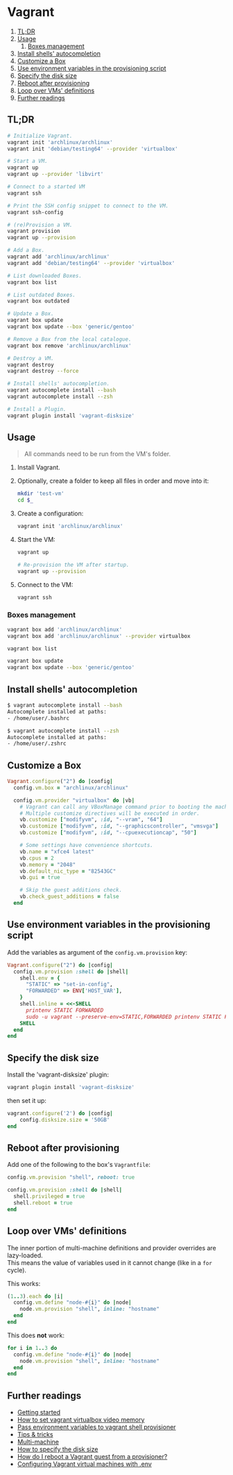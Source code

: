 # Vagrant

1. [TL;DR](#tldr)
1. [Usage](#usage)
   1. [Boxes management](#boxes-management)
1. [Install shells' autocompletion](#install-shells-autocompletion)
1. [Customize a Box](#customize-a-box)
1. [Use environment variables in the provisioning script](#use-environment-variables-in-the-provisioning-script)
1. [Specify the disk size](#specify-the-disk-size)
1. [Reboot after provisioning](#reboot-after-provisioning)
1. [Loop over VMs' definitions](#loop-over-vms-definitions)
1. [Further readings](#further-readings)

## TL;DR

```sh
# Initialize Vagrant.
vagrant init 'archlinux/archlinux'
vagrant init 'debian/testing64' --provider 'virtualbox'

# Start a VM.
vagrant up
vagrant up --provider 'libvirt'

# Connect to a started VM
vagrant ssh

# Print the SSH config snippet to connect to the VM.
vagrant ssh-config

# (re)Provision a VM.
vagrant provision
vagrant up --provision

# Add a Box.
vagrant add 'archlinux/archlinux'
vagrant add 'debian/testing64' --provider 'virtualbox'

# List downloaded Boxes.
vagrant box list

# List outdated Boxes.
vagrant box outdated

# Update a Box.
vagrant box update
vagrant box update --box 'generic/gentoo'

# Remove a Box from the local catalogue.
vagrant box remove 'archlinux/archlinux'

# Destroy a VM.
vagrant destroy
vagrant destroy --force

# Install shells' autocompletion.
vagrant autocomplete install --bash
vagrant autocomplete install --zsh

# Install a Plugin.
vagrant plugin install 'vagrant-disksize'
```

## Usage

> All commands need to be run from the VM's folder.

1. Install Vagrant.
1. Optionally, create a folder to keep all files in order and move into it:

   ```sh
   mkdir 'test-vm'
   cd $_
   ```

1. Create a configuration:

   ```sh
   vagrant init 'archlinux/archlinux'
   ```

1. Start the VM:

   ```sh
   vagrant up

   # Re-provision the VM after startup.
   vagrant up --provision
   ```

1. Connect to the VM:

   ```sh
   vagrant ssh
   ```

### Boxes management

```sh
vagrant box add 'archlinux/archlinux'
vagrant box add 'archlinux/archlinux' --provider virtualbox

vagrant box list

vagrant box update
vagrant box update --box 'generic/gentoo'
```

## Install shells' autocompletion

```sh
$ vagrant autocomplete install --bash
Autocomplete installed at paths:
- /home/user/.bashrc

$ vagrant autocomplete install --zsh
Autocomplete installed at paths:
- /home/user/.zshrc
```

## Customize a Box

```ruby
Vagrant.configure("2") do |config|
  config.vm.box = "archlinux/archlinux"

  config.vm.provider "virtualbox" do |vb|
    # Vagrant can call any VBoxManage command prior to booting the machine.
    # Multiple customize directives will be executed in order.
    vb.customize ["modifyvm", :id, "--vram", "64"]
    vb.customize ["modifyvm", :id, "--graphicscontroller", "vmsvga"]
    vb.customize ["modifyvm", :id, "--cpuexecutioncap", "50"]

    # Some settings have convenience shortcuts.
    vb.name = "xfce4 latest"
    vb.cpus = 2
    vb.memory = "2048"
    vb.default_nic_type = "82543GC"
    vb.gui = true

    # Skip the guest additions check.
    vb.check_guest_additions = false
  end
```

## Use environment variables in the provisioning script

Add the variables as argument of the `config.vm.provision` key:

```ruby
Vagrant.configure("2") do |config|
  config.vm.provision :shell do |shell|
    shell.env = {
      "STATIC" => "set-in-config",
      "FORWARDED" => ENV['HOST_VAR'],
    }
    shell.inline = <<-SHELL
      printenv STATIC FORWARDED
      sudo -u vagrant --preserve-env=STATIC,FORWARDED printenv STATIC FORWARDED
    SHELL
  end
end
```

## Specify the disk size

Install the 'vagrant-disksize' plugin:

```sh
vagrant plugin install 'vagrant-disksize'
```

then set it up:

```ruby
vagrant.configure('2') do |config|
    config.disksize.size = '50GB'
end
```

## Reboot after provisioning

Add one of the following to the box's `Vagrantfile`:

```ruby
config.vm.provision "shell", reboot: true

config.vm.provision :shell do |shell|
  shell.privileged = true
  shell.reboot = true
end
```

## Loop over VMs' definitions

The inner portion of multi-machine definitions and provider overrides are lazy-loaded.<br/>
This means the value of variables used in it cannot change (like in a `for` cycle).

This works:

```ruby
(1..3).each do |i|
  config.vm.define "node-#{i}" do |node|
    node.vm.provision "shell", inline: "hostname"
  end
end
```

This does **not** work:

```ruby
for i in 1..3 do
  config.vm.define "node-#{i}" do |node|
    node.vm.provision "shell", inline: "hostname"
  end
end
```

## Further readings

- [Getting started]
- [How to set vagrant virtualbox video memory]
- [Pass environment variables to vagrant shell provisioner]
- [Tips & tricks]
- [Multi-machine]
- [How to specify the disk size]
- [How do I reboot a Vagrant guest from a provisioner?]
- [Configuring Vagrant virtual machines with .env]

<!-- project's references -->
[getting started]: https://learn.hashicorp.com/tutorials/vagrant/getting-started-index
[multi-machine]: https://www.vagrantup.com/docs/multi-machine
[tips & tricks]: https://www.vagrantup.com/docs/vagrantfile/tips

<!-- external references -->
[configuring vagrant virtual machines with .env]: https://www.nickhammond.com/configuring-vagrant-virtual-machines-with-env/
[how do i reboot a vagrant guest from a provisioner?]: https://superuser.com/questions/1338429/how-do-i-reboot-a-vagrant-guest-from-a-provisioner#1579326
[how to set vagrant virtualbox video memory]: https://stackoverflow.com/questions/24231620/how-to-set-vagrant-virtualbox-video-memory#24253435
[how to specify the disk size]: https://stackoverflow.com/questions/49822594/vagrant-how-to-specify-the-disk-size#60185312
[pass environment variables to vagrant shell provisioner]: https://stackoverflow.com/questions/19648088/pass-environment-variables-to-vagrant-shell-provisioner#37563822
